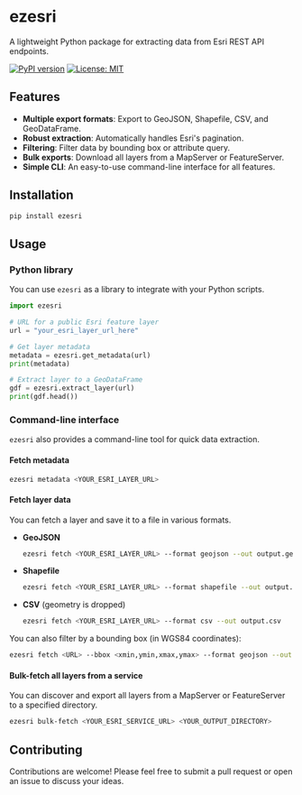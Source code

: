 # ezesri

A lightweight Python package for extracting data from Esri REST API endpoints.

[![PyPI version](https://badge.fury.io/py/ezesri.svg)](https://badge.fury.io/py/ezesri)
[![License: MIT](https://img.shields.io/badge/License-MIT-yellow.svg)](https://opensource.org/licenses/MIT)

## Features

- **Multiple export formats**: Export to GeoJSON, Shapefile, CSV, and GeoDataFrame.
- **Robust extraction**: Automatically handles Esri's pagination.
- **Filtering**: Filter data by bounding box or attribute query.
- **Bulk exports**: Download all layers from a MapServer or FeatureServer.
- **Simple CLI**: An easy-to-use command-line interface for all features.

## Installation

```bash
pip install ezesri
```

## Usage

### Python library

You can use `ezesri` as a library to integrate with your Python scripts.

```python
import ezesri

# URL for a public Esri feature layer
url = "your_esri_layer_url_here"

# Get layer metadata
metadata = ezesri.get_metadata(url)
print(metadata)

# Extract layer to a GeoDataFrame
gdf = ezesri.extract_layer(url)
print(gdf.head())
```

### Command-line interface

`ezesri` also provides a command-line tool for quick data extraction.

#### Fetch metadata

```bash
ezesri metadata <YOUR_ESRI_LAYER_URL>
```

#### Fetch layer data

You can fetch a layer and save it to a file in various formats.

-   **GeoJSON**
    ```bash
    ezesri fetch <YOUR_ESRI_LAYER_URL> --format geojson --out output.geojson
    ```

-   **Shapefile**
    ```bash
    ezesri fetch <YOUR_ESRI_LAYER_URL> --format shapefile --out output.shp
    ```

-   **CSV** (geometry is dropped)
    ```bash
    ezesri fetch <YOUR_ESRI_LAYER_URL> --format csv --out output.csv
    ```

You can also filter by a bounding box (in WGS84 coordinates):
```bash
ezesri fetch <URL> --bbox <xmin,ymin,xmax,ymax> --format geojson --out <FILE>
```

#### Bulk-fetch all layers from a service

You can discover and export all layers from a MapServer or FeatureServer to a specified directory.

```bash
ezesri bulk-fetch <YOUR_ESRI_SERVICE_URL> <YOUR_OUTPUT_DIRECTORY>
```

## Contributing

Contributions are welcome! Please feel free to submit a pull request or open an issue to discuss your ideas.
